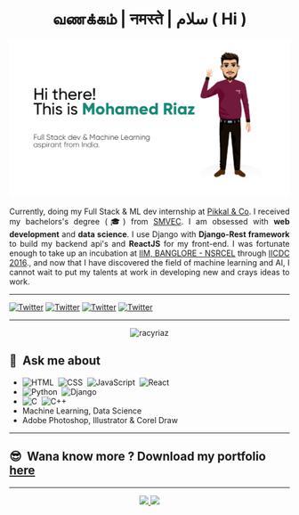 <h1 align="center"> வணக்கம் | नमस्ते | سلام ( Hi ) </h1>

![](./github_cover_page.jpg)
<p style='text-align:justify; text-justify: inter-word'>
Currently, doing my Full Stack & ML dev internship at <a href="https://www.pikkal.com/">Pikkal & Co</a>. I received my bachelors's degree (🎓) from <a href="https://smvec.ac.in/">SMVEC</a>. I am obsessed with <b>web development</b> and <b>data science</b>. I use Django with <b>Django-Rest framework</b> to build my backend api's and <b>ReactJS</b> for my front-end. I was fortunate enough to take up an incubation at <a href="https://www.nsrcel.org/">IIM, BANGLORE - NSRCEL</a> through <a href="https://innovate.mygov.in/india-innovation-challenge-design-contest">IICDC 2016</a>., and now that I have discovered the field of machine learning and AI, I cannot wait to put my talents at work in developing new and crays ideas to work.</p>
<hr />

[![Twitter](https://img.shields.io/twitter/url?label=Tweet&style=social&url=%40racyriaz)](https://twitter.com/intent/tweet?text=Wow:&url=https%3A%2F%2Ftwitter.com%2F)
[![Twitter](https://img.shields.io/twitter/url?label=Connect&logo=LinkedIn&style=social&url=%2Fmohamed-riaz%2F)](https://twitter.com/intent/tweet?text=Wow:&url=https%3A%2F%2Fwww.linkedin.com%2Fin)
[![Twitter](https://img.shields.io/twitter/url?label=StackOver%20Flow&logo=stack%20overflow&style=social)](https://twitter.com/intent/tweet?text=Wow:&url=https%3A%2F%2Fstackoverflow.com%2Fusers%2Fuser%3A13266258)
[![Twitter](https://img.shields.io/twitter/url?label=Follow&logo=instagram&style=social)](https://twitter.com/intent/tweet?text=Wow:&url=https%3A%2F%2Finstagram.com%2Fhttps%3A%2F%2Finstagram.com%2Fracyriaz)

<hr />
<p align="center"> <img src="https://komarev.com/ghpvc/?username=racyriaz" alt="racyriaz" /> </p>

## 💬&nbsp; **Ask me about**
  - ![HTML](https://img.shields.io/badge/-HTML-05122A?style=flat&logo=HTML5)&nbsp; ![CSS](https://img.shields.io/badge/-CSS-05122A?style=flat&logo=CSS3&logoColor=1572B6)&nbsp; ![JavaScript](https://img.shields.io/badge/-JavaScript-05122A?style=flat&logo=javascript)&nbsp; ![React](https://img.shields.io/badge/-React-05122A?style=flat&logo=react)&nbsp;
  - ![Python](https://img.shields.io/badge/-Python-05122A?style=flat&logo=python)&nbsp; ![Django](https://img.shields.io/badge/-Django-05122A?style=flat&logo=django&logoColor=092E20)&nbsp;
  - ![C](https://img.shields.io/badge/-C-05122A?style=flat&logo=C&logoColor=A8B9CC)&nbsp; ![C++](https://img.shields.io/badge/-C++-05122A?style=flat&logo=C%2B%2B&logoColor=00599C)&nbsp;
  - Machine Learning, Data Science
  - Adobe Photoshop, Illustrator & Corel Draw
<hr />

## 😎&nbsp; Wana know more ? Download my portfolio [here](./mohamed_riaz_2021.pdf)
<hr />

<p align="center">
<a href="https://github.com/AVS1508">
  <img height="180em" src="https://github-readme-stats-eight-theta.vercel.app/api?username=racyriaz&show_icons=true&theme=algolia&include_all_commits=true&count_private=true"/>
  <img height="180em" src="https://github-readme-stats-eight-theta.vercel.app/api/top-langs/?username=racyriaz&layout=compact&langs_count=8&theme=algolia"/>

</a>
</p>